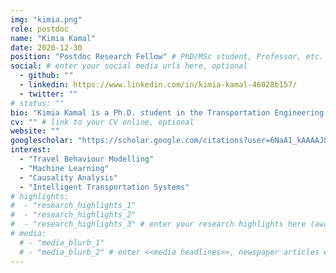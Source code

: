 ```yaml
---
img: "kimia.png"
role: postdoc
name: "Kimia Kamal"
date: 2020-12-30
position: "Postdoc Research Fellow" # PhD/MSc student, Professor, etc. leave blank if not applicable
social: # enter your social media urls here, optional
  - github: ""
  - linkedin: https://www.linkedin.com/in/kimia-kamal-46028b157/
  - twitter: ""
# status: ""
bio: "Kimia Kamal is a Ph.D. student in the Transportation Engineering program at Toronto Metropolitan University, Toronto. She received her B.Sc. in Civil Engineering from [Isfahan University of Technology](https://www.iut.ac.ir/en/danshgah-snty-asfhan), Iran and M.Sc in Transportation Planning from [Sharif University of Technology](http://www.sharif.ir/web/en/), Iran. She started her Ph.D. in January 2021 under the supervision of Dr. Bilal Farooq. Her research focuses on advanced travel behavioural analysis through the utilization of Deep Neural Network models and causal inference techniques." # enter your short bio here (markdown format compatible)
cv: "" # link to your CV online, optional
website: ""
googlescholar: "https://scholar.google.com/citations?user=6NaA1_kAAAAJ&hl=en&oi=sra" # link to your google scholar profile, optional
interest:
  - "Travel Behaviour Modelling"
  - "Machine Learning"
  - "Causality Analysis"
  - "Intelligent Transportation Systems"
# highlights:
#  - "research_highlights_1"
#  - "research_highlights_2"
#  - "research_highlights_3" # enter your research highlights here (awards, achievements, etc.), optional
# media:
  # - "media_blurb_1"
  # - "media_blurb_2" # enter <<media headlines>>, newspaper articles etc...
---
```


